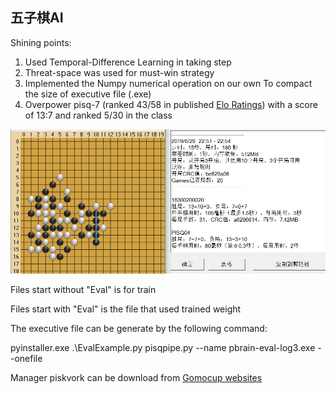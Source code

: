 ## 五子棋AI

Shining points:

1. Used Temporal-Difference Learning in taking step
2. Threat-space was used for must-win strategy 
3.  Implemented the Numpy numerical operation on our own To compact the size of executive file (.exe)
4. Overpower pisq-7 (ranked 43/58 in published [Elo Ratings](<https://gomocup.org/elo-ratings/>)) with a score of 13:7 and ranked 5/30 in the class  

![vspisq7](vspisq7.png)

Files start without "Eval"  is for train

Files start with "Eval" is the file that used trained weight

The executive file can be generate by the following command:

pyinstaller.exe .\EvalExample.py pisqpipe.py --name pbrain-eval-log3.exe --onefile

Manager piskvork can be download from [Gomocup websites](http://gomocup.org)